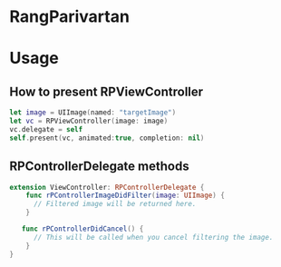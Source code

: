 # RangParivartan

# Usage
## How to present RPViewController

```Swift
let image = UIImage(named: "targetImage")
let vc = RPViewController(image: image)
vc.delegate = self
self.present(vc, animated:true, completion: nil)
```
## RPControllerDelegate methods

```Swift
extension ViewController: RPControllerDelegate {
    func rPControllerImageDidFilter(image: UIImage) {
      // Filtered image will be returned here.
    }

   func rPControllerDidCancel() {
      // This will be called when you cancel filtering the image.
    }
}
```
